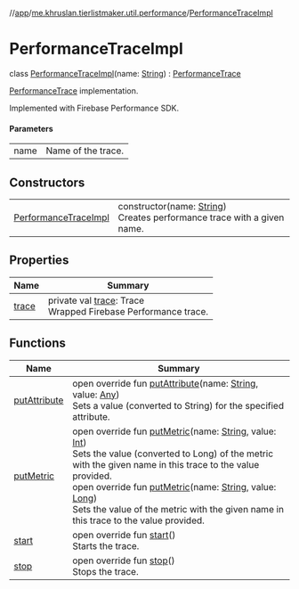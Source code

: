 //[app](../../../index.md)/[me.khruslan.tierlistmaker.util.performance](../index.md)/[PerformanceTraceImpl](index.md)

# PerformanceTraceImpl

class [PerformanceTraceImpl](index.md)(name: [String](https://kotlinlang.org/api/latest/jvm/stdlib/kotlin/-string/index.html)) : [PerformanceTrace](../-performance-trace/index.md)

[PerformanceTrace](../-performance-trace/index.md) implementation.

Implemented with Firebase Performance SDK.

#### Parameters

| | |
|---|---|
| name | Name of the trace. |

## Constructors

| | |
|---|---|
| [PerformanceTraceImpl](-performance-trace-impl.md) | constructor(name: [String](https://kotlinlang.org/api/latest/jvm/stdlib/kotlin/-string/index.html))<br>Creates performance trace with a given name. |

## Properties

| Name | Summary |
|---|---|
| [trace](trace.md) | private val [trace](trace.md): Trace<br>Wrapped Firebase Performance trace. |

## Functions

| Name | Summary |
|---|---|
| [putAttribute](put-attribute.md) | open override fun [putAttribute](put-attribute.md)(name: [String](https://kotlinlang.org/api/latest/jvm/stdlib/kotlin/-string/index.html), value: [Any](https://kotlinlang.org/api/latest/jvm/stdlib/kotlin/-any/index.html))<br>Sets a value (converted to String) for the specified attribute. |
| [putMetric](put-metric.md) | open override fun [putMetric](put-metric.md)(name: [String](https://kotlinlang.org/api/latest/jvm/stdlib/kotlin/-string/index.html), value: [Int](https://kotlinlang.org/api/latest/jvm/stdlib/kotlin/-int/index.html))<br>Sets the value (converted to Long) of the metric with the given name in this trace to the value provided.<br>open override fun [putMetric](put-metric.md)(name: [String](https://kotlinlang.org/api/latest/jvm/stdlib/kotlin/-string/index.html), value: [Long](https://kotlinlang.org/api/latest/jvm/stdlib/kotlin/-long/index.html))<br>Sets the value of the metric with the given name in this trace to the value provided. |
| [start](start.md) | open override fun [start](start.md)()<br>Starts the trace. |
| [stop](stop.md) | open override fun [stop](stop.md)()<br>Stops the trace. |
